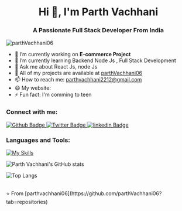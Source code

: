 <h1 align="center">Hi 👋, I'm Parth Vachhani</h1>
<h3 align="center">A Passionate Full Stack Developer From India</h3>

<p align="left"> <img src="https://komarev.com/ghpvc/?username=parthVachhani06&label=Profile%20views&color=0e75b6&style=flat" alt="parthVachhani06
" /> </p>

- 🔭 I’m currently working on **E-commerce Project**
- 🌱 I’m currently learning Backend Node Js , Full Stack Development
- 💬  Ask me about React Js, node Js
- 👯  All of my projects are available at [parthVachhani06](https://github.com/parthVachhani06?tab=repositories)
- 📫 How to reach me: parthvachhani2212@gmail.com
- 😄 My website:
- ⚡ Fun fact: I'm comming to teen
  
### Connect with me:
<div id="badges">
  <a href="https://github.com/parthVachhani06">
    <img src="https://img.shields.io/badge/Github-white?style=for-the-badge&logo=Github&logoColor=black" alt="Github Badge"/>
  </a>
   <a href="https://x.com/parthvac2212">
    <img src="https://img.shields.io/badge/Twitter-blue?style=for-the-badge&logo=twitter&logoColor=white" alt="Twitter Badge"/>
  </a>
    <a href="https://www.linkedin.com/in/parth-vachhani-87b514268/">
    <img src="https://img.shields.io/badge/linkedin-blue?style=for-the-badge&logo=linkedin&logoColor=black" alt="linkedin Badge"/>
  </a>
</div>

### Languages and Tools:
[![My Skills](https://skillicons.dev/icons?i=html,css,javascript,bootstrap,firebase,github,git,postman,figma,xd&perline=5)](https://skillicons.dev)

![Parth Vachhani's GitHub stats](https://github-readme-stats.vercel.app/api?username=parthVachhani06&show_icons=true&theme=dark)

![Top Langs](https://github-readme-stats.vercel.app/api/top-langs/?username=parthVachhani06&theme=dark)


<br>
⭐️ From [parthvachhani06](https://github.com/parthVachhani06?tab=repositories)
